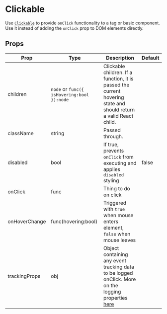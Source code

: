 # Clickable

Use [`Clickable`](/src/components/Clickable/index.js) to provide `onClick` functionality to a tag or basic component. Use it instead of adding the `onClick` prop to DOM elements directly.

## Props

Prop|Type|Description|Default
---|---|---|---
children|`node` or `func({ isHovering:bool }):node`|Clickable children. If a function, it is passed the current hovering state and should return a valid React child.|
className|string|Passed through.|
disabled|bool|If true, prevents `onClick` from executing and applies `disabled` styling|false
onClick|func|Thing to do on click|
onHoverChange|func(hovering:bool)|Triggered with `true` when mouse enters element, `false` when mouse leaves|
trackingProps|obj|Object containing any event tracking data to be logged onClick. More on the logging properties [here](/docs/utils/logging.md)|
